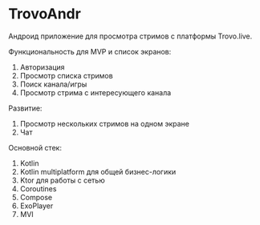 # TrovoAndr

Андроид приложение для просмотра стримов с платформы Trovo.live.

Функциональность для MVP и список экранов:
1. Авторизация
2. Просмотр списка стримов
3. Поиск канала/игры
4. Просмотр стрима с интересующего канала

Развитие:
1. Просмотр нескольких стримов на одном экране
2. Чат

Основной стек:
1. Kotlin
2. Kotlin multiplatform для общей бизнес-логики
3. Ktor для работы с сетью
4. Coroutines
5. Compose
6. ExoPlayer
7. MVI
